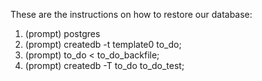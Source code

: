 These are the instructions on how to restore our database:

1. (prompt) postgres
2. (prompt) createdb -t template0 to_do;
3. (prompt) to_do < to_do_backfile;
4. (prompt) createdb -T to_do to_do_test;
